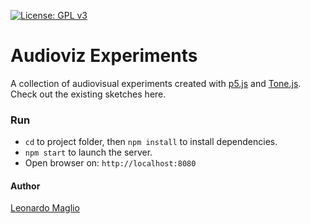 [![License: GPL v3](https://img.shields.io/badge/License-GPLv3-blue.svg)](https://www.gnu.org/licenses/gpl-3.0)


# Audioviz Experiments
A collection of audiovisual experiments created with <a href="https://p5js.org/">p5.js</a> and <a href="https://tonejs.github.io/">Tone.js</a>.<br>
Check out the existing sketches <a hre="https://justcodeblog.github.io/audioviz-experiments/">here</a>.


### Run
- `cd` to project folder, then `npm install` to install dependencies.
- `npm start` to launch the server.
- Open browser on: `http://localhost:8080`


#### Author
<a href="https://github.com/leota">Leonardo Maglio</a>

